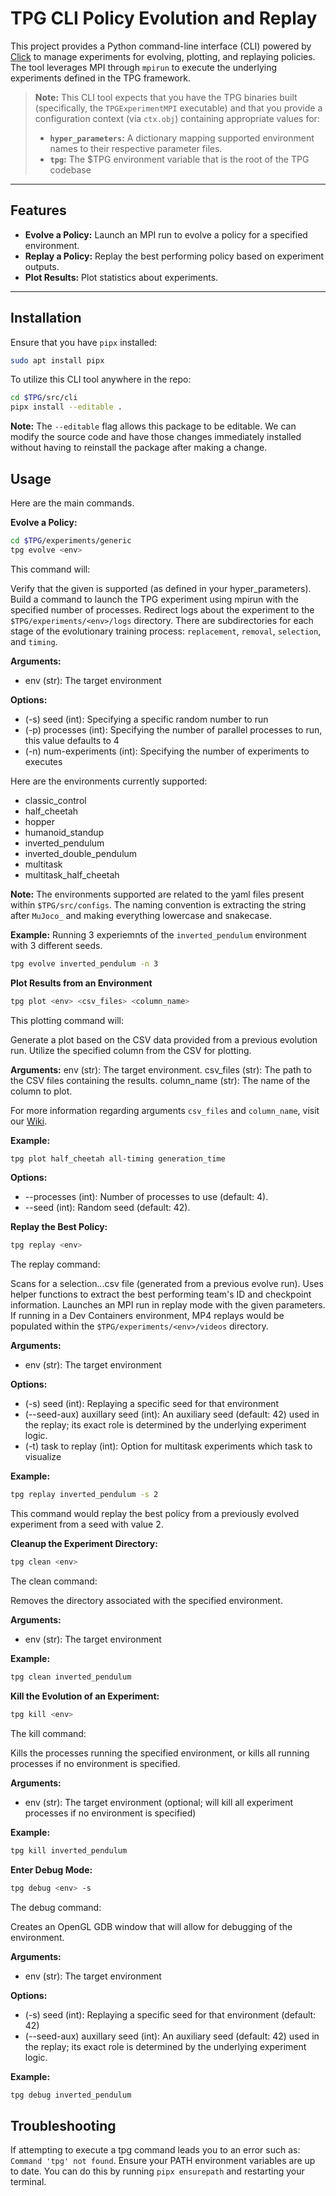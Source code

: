 # TPG CLI Policy Evolution and Replay

This project provides a Python command-line interface (CLI) powered by
[Click](https://click.palletsprojects.com/) to manage experiments for evolving,
plotting, and replaying policies. The tool leverages MPI through `mpirun` to execute
the underlying experiments defined in the TPG framework.

> **Note:** This CLI tool expects that you have the TPG binaries built (specifically,
> the `TPGExperimentMPI` executable) and that you provide a configuration context
> (via `ctx.obj`) containing appropriate values for:
>
> - **`hyper_parameters`:** A dictionary mapping supported environment names to their
>   respective parameter files.
> - **`tpg`:** The $TPG environment variable that is the root of the TPG codebase

---

## Features

- **Evolve a Policy:** Launch an MPI run to evolve a policy for a specified environment.
- **Replay a Policy:** Replay the best performing policy based on experiment outputs.
- **Plot Results:** Plot statistics about experiments.

---

## Installation

Ensure that you have `pipx` installed:

```bash
sudo apt install pipx
```

To utilize this CLI tool anywhere in the repo:

```bash
cd $TPG/src/cli
pipx install --editable .
```

**Note:** The `--editable` flag allows this package to be editable. We can modify the source code and have those changes immediately installed without having to reinstall the package after making a change.

## Usage

Here are the main commands.

**Evolve a Policy:**

```bash
cd $TPG/experiments/generic
tpg evolve <env>
```

This command will:

Verify that the given <env> is supported (as defined in your hyper_parameters).
Build a command to launch the TPG experiment using mpirun with the specified number of processes.
Redirect logs about the experiment to the `$TPG/experiments/<env>/logs` directory. There are subdirectories for each stage of the evolutionary training process: `replacement`, `removal`, `selection`, and `timing`.

**Arguments:**

- env (str): The target environment

**Options:**

- (-s) seed (int): Specifying a specific random number to run
- (-p) processes (int): Specifying the number of parallel processes to run, this value defaults to 4
- (-n) num-experiments (int): Specifying the number of experiments to executes

Here are the environments currently supported:

- classic_control
- half_cheetah
- hopper
- humanoid_standup
- inverted_pendulum
- inverted_double_pendulum
- multitask
- multitask_half_cheetah

**Note:** The environments supported are related to the yaml files present within `$TPG/src/configs`. The naming convention is extracting the string after `MuJoco_` and making everything lowercase and snakecase.

**Example:**
Running 3 experiemnts of the `inverted_pendulum` environment with 3 different seeds.

```bash
tpg evolve inverted_pendulum -n 3
```

**Plot Results from an Environment**

```bash
tpg plot <env> <csv_files> <column_name>
```

This plotting command will:

Generate a plot based on the CSV data provided from a previous evolution run.
Utilize the specified column from the CSV for plotting.

**Arguments:**
env (str): The target environment.
csv_files (str): The path to the CSV files containing the results.
column_name (str): The name of the column to plot.

For more information regarding arguments `csv_files` and `column_name`, visit our [Wiki](https://gitlab.cas.mcmaster.ca/kellys32/tpg/-/wikis/TPG-Generation-Plot-for-CSV-Logging-Files).

**Example:**

```bash
tpg plot half_cheetah all-timing generation_time
```

**Options:**

- --processes (int): Number of processes to use (default: 4).
- --seed (int): Random seed (default: 42).

**Replay the Best Policy:**

```bash
tpg replay <env>
```

The replay command:

Scans for a selection._._.csv file (generated from a previous evolve run).
Uses helper functions to extract the best performing team's ID and checkpoint information.
Launches an MPI run in replay mode with the given parameters. If running in a Dev Containers environment, MP4 replays would be populated within the `$TPG/experiments/<env>/videos` directory.

**Arguments:**

- env (str): The target environment

**Options:**

- (-s) seed (int): Replaying a specific seed for that environment
- (--seed-aux) auxillary seed (int): An auxiliary seed (default: 42) used in the replay; its exact role is determined by the underlying experiment logic.
- (-t) task to replay (int): Option for multitask experiments which task to visualize

**Example:**

```bash
tpg replay inverted_pendulum -s 2
```

This command would replay the best policy from a previously evolved experiment from a seed with value 2.

**Cleanup the Experiment Directory:**

```bash
tpg clean <env>
```

The clean command:

Removes the directory associated with the specified environment.

**Arguments:**

- env (str): The target environment

**Example:**

```bash
tpg clean inverted_pendulum
```

**Kill the Evolution of an Experiment:**

```bash
tpg kill <env>
```

The kill command:

Kills the processes running the specified environment, or kills all running processes if no environment is specified.

**Arguments:**

- env (str): The target environment (optional; will kill all experiment processes if no environment is specified)

**Example:**

```bash
tpg kill inverted_pendulum
```

**Enter Debug Mode:**

```bash
tpg debug <env> -s 
```

The debug command:

Creates an OpenGL GDB window that will allow for debugging of the environment.

**Arguments:**

- env (str): The target environment

**Options:**

- (-s) seed (int): Replaying a specific seed for that environment (default: 42)
- (--seed-aux) auxillary seed (int): An auxiliary seed (default: 42) used in the replay; its exact role is determined by the underlying experiment logic.

**Example:**

```bash
tpg debug inverted_pendulum
```

## Troubleshooting

If attempting to execute a tpg command leads you to an error such as: `Command 'tpg' not found`. Ensure your PATH
environment variables are up to date. You can do this by running `pipx ensurepath` and restarting your terminal.

